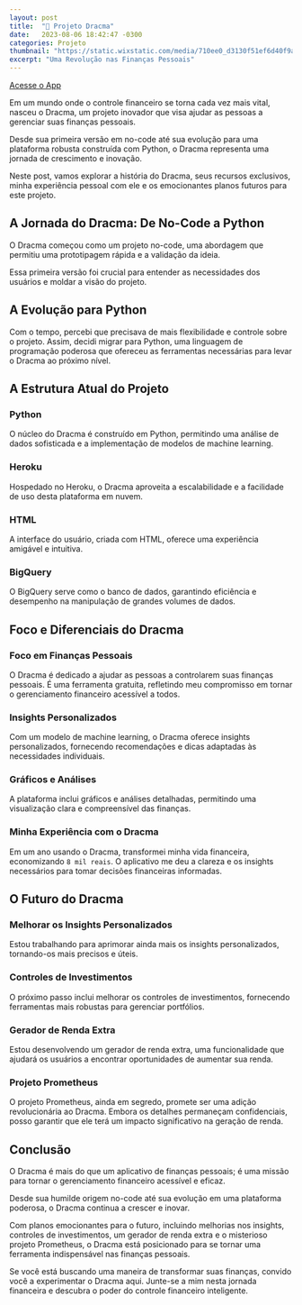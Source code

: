 ```yaml
---
layout: post
title:  "🌟 Projeto Dracma"
date:   2023-08-06 18:42:47 -0300
categories: Projeto
thumbnail: "https://static.wixstatic.com/media/710ee0_d3130f51ef6d40f9a0b829d891eb2d2e~mv2.png"
excerpt: "Uma Revolução nas Finanças Pessoais"
---
```


[Acesse o App](https://dracma-13f31b0b0e16.herokuapp.com)

Em um mundo onde o controle financeiro se torna cada vez mais vital, nasceu o Dracma, um projeto inovador que visa ajudar as pessoas a gerenciar suas finanças pessoais. 

Desde sua primeira versão em no-code até sua evolução para uma plataforma robusta construída com Python, o Dracma representa uma jornada de crescimento e inovação. 

Neste post, vamos explorar a história do Dracma, seus recursos exclusivos, minha experiência pessoal com ele e os emocionantes planos futuros para este projeto.

## A Jornada do Dracma: De No-Code a Python

O Dracma começou como um projeto no-code, uma abordagem que permitiu uma prototipagem rápida e a validação da ideia. 

Essa primeira versão foi crucial para entender as necessidades dos usuários e moldar a visão do projeto.

## A Evolução para Python

Com o tempo, percebi que precisava de mais flexibilidade e controle sobre o projeto. Assim, decidi migrar para Python, uma linguagem de programação poderosa que ofereceu as ferramentas necessárias para levar o Dracma ao próximo nível.

## A Estrutura Atual do Projeto

### Python

O núcleo do Dracma é construído em Python, permitindo uma análise de dados sofisticada e a implementação de modelos de machine learning.

### Heroku

Hospedado no Heroku, o Dracma aproveita a escalabilidade e a facilidade de uso desta plataforma em nuvem.

### HTML

A interface do usuário, criada com HTML, oferece uma experiência amigável e intuitiva.

### BigQuery

O BigQuery serve como o banco de dados, garantindo eficiência e desempenho na manipulação de grandes volumes de dados.

## Foco e Diferenciais do Dracma

### Foco em Finanças Pessoais

O Dracma é dedicado a ajudar as pessoas a controlarem suas finanças pessoais. É uma ferramenta gratuita, refletindo meu compromisso em tornar o gerenciamento financeiro acessível a todos.

### Insights Personalizados

Com um modelo de machine learning, o Dracma oferece insights personalizados, fornecendo recomendações e dicas adaptadas às necessidades individuais.

### Gráficos e Análises

A plataforma inclui gráficos e análises detalhadas, permitindo uma visualização clara e compreensível das finanças.

### Minha Experiência com o Dracma

Em um ano usando o Dracma, transformei minha vida financeira, economizando `8 mil reais`. O aplicativo me deu a clareza e os insights necessários para tomar decisões financeiras informadas.

## O Futuro do Dracma

### Melhorar os Insights Personalizados

Estou trabalhando para aprimorar ainda mais os insights personalizados, tornando-os mais precisos e úteis.

### Controles de Investimentos

O próximo passo inclui melhorar os controles de investimentos, fornecendo ferramentas mais robustas para gerenciar portfólios.

### Gerador de Renda Extra

Estou desenvolvendo um gerador de renda extra, uma funcionalidade que ajudará os usuários a encontrar oportunidades de aumentar sua renda.

### Projeto Prometheus

O projeto Prometheus, ainda em segredo, promete ser uma adição revolucionária ao Dracma. Embora os detalhes permaneçam confidenciais, posso garantir que ele terá um impacto significativo na geração de renda.

## Conclusão

O Dracma é mais do que um aplicativo de finanças pessoais; é uma missão para tornar o gerenciamento financeiro acessível e eficaz. 

Desde sua humilde origem no-code até sua evolução em uma plataforma poderosa, o Dracma continua a crescer e inovar.

Com planos emocionantes para o futuro, incluindo melhorias nos insights, controles de investimentos, um gerador de renda extra e o misterioso projeto Prometheus, o Dracma está posicionado para se tornar uma ferramenta indispensável nas finanças pessoais.

Se você está buscando uma maneira de transformar suas finanças, convido você a experimentar o Dracma aqui. Junte-se a mim nesta jornada financeira e descubra o poder do controle financeiro inteligente.